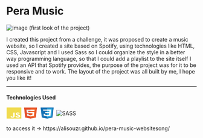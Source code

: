 # Pera Music

![image](https://user-images.githubusercontent.com/79667413/166970844-f52f2b1e-67d8-468a-8627-b34ad551202d.png)
(first look of the project)

I created this project from a challenge, it was proposed to create a music website, so I created a site based on Spotify, using technologies like HTML, CSS, Javascript and I used Sass so I could organize the style in a better way programming language, so that I could add a playlist to the site itself I used an API that Spotify provides, the purpose of the project was for it to be responsive and to work. The layout of the project was all built by me, I hope you like it!

<hr>
<div style="display: inline_block">
  <h4>Technologies Used</h4>
  <img align="center" alt="JS" height="30" width="40" src="https://raw.githubusercontent.com/devicons/devicon/master/icons/javascript/javascript-plain.svg">
  <img align="center" alt="HTML" height="30" width="40" src="https://raw.githubusercontent.com/devicons/devicon/master/icons/html5/html5-original.svg">
  <img align="center" alt="CSS" height="30" width="40" src="https://raw.githubusercontent.com/devicons/devicon/master/icons/css3/css3-original.svg">
  <img align="center" alt="SASS" height="30" width="70" src="https://miro.medium.com/max/1400/1*FeiTcE7xAIKhNrRa-2_oiQ.png">
  </div>
<br>
to access it -> https://alisouzr.github.io/pera-music-websitesong/
